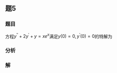 ## 题5
### 题目
方程${y}^{\prime \prime } + 2{y}^{\prime } + y = x{e}^{x}$满足$y( 0)  = 0,{y}^{\prime }( 0)  = 0$的特解为 
### 分析

### 解